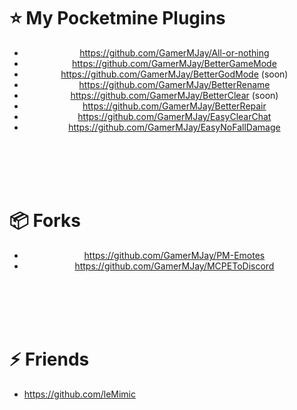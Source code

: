 # :star: My Pocketmine Plugins
<div align="center">
  
- https://github.com/GamerMJay/All-or-nothing
- https://github.com/GamerMJay/BetterGameMode
- https://github.com/GamerMJay/BetterGodMode (soon)
- https://github.com/GamerMJay/BetterRename
- https://github.com/GamerMJay/BetterClear (soon)
- https://github.com/GamerMJay/BetterRepair
- https://github.com/GamerMJay/EasyClearChat
- https://github.com/GamerMJay/EasyNoFallDamage

  
</div>
  
<br><br><br><br>
  
# :package: Forks
<div align="center">
  
 - https://github.com/GamerMJay/PM-Emotes
 - https://github.com/GamerMJay/MCPEToDiscord
 
</div>
  
<br><br><br><br>
  
# :zap: Friends
<!--START_SECTION:activity-->
- https://github.com/leMimic
<!--END_SECTION:activity-->
